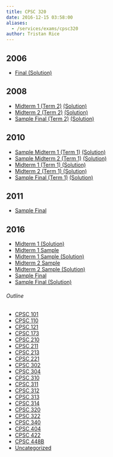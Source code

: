 ```yaml
---
title: CPSC 320
date: 2016-12-15 03:58:00
aliases:
  - /services/exams/cpsc320
author: Tristan Rice
---
```


2006
----

*   [Final (Solution)](https://web.archive.org/web/20161215035742/http://www.ugrad.cs.ubc.ca/~cs320/2009S/files/old-final-soln.pdf)

2008
----

* [Midterm 1 (Term 2)](/files/exams/2008/cs320-2008-t2-midterm1.pdf) [(Solution)](/files/exams/2008/cs320-2008-t2-midterm1-solution.pdf)
* [Midterm 2 (Term 2)](/files/exams/2008/cs320-2008-t2-midterm2.pdf) [(Solution)](/files/exams/2008/cs320-2008-t2-midterm2-solution.pdf)
* [Sample Final (Term 2)](/files/exams/2008/cs320-2008-t2-sample-final.pdf) [(Solution)](/files/exams/2008/cs320-2008-t2-sample-final-solution.pdf)

2010
----

* [Sample Midterm 1 (Term 1)](/files/exams/2010/cs320-2010-t1-sample-midterm1.pdf) [(Solution)](/files/exams/2010/cs320-2010-t1-sample-midterm1-solution.pdf)
* [Sample Midterm 2 (Term 1)](/files/exams/2010/cs320-2010-t1-sample-midterm2.pdf) [(Solution)](/files/exams/2010/cs320-2010-t1-sample-midterm2-solution.pdf)
* [Midterm 1 (Term 1) (Solution)](/files/exams/2010/cs320-2010-t1-midterm1-solution.pdf)
* [Midterm 2 (Term 1) (Solution)](/files/exams/2010/cs320-2010-t1-midterm2-solution.pdf)
* [Sample Final (Term 1)](/files/exams/2010/cs320-2010-t1-sample-final.pdf) [(Solution)](/files/exams/2010/cs320-2010-t1-sample-final-solution.pdf)

2011
----

*   [Sample Final](https://web.archive.org/web/20120201031804/http://www.ugrad.cs.ubc.ca/~cs320/2011W1/handouts/sampleFinal.pdf)

2016
----

*   [Midterm 1 (Solution)](https://ubccsss.org/files/midterm1-real-comments.pdf)
*   [Midterm 1 Sample](https://ubccsss.org/files/midterm1-sample.pdf)
*   [Midterm 1 Sample (Solution)](https://ubccsss.org/files/midterm1-sample-solutions%281%29_0.pdf)
*   [Midterm 2 Sample](https://ubccsss.org/files/midterm2-sample%281%29.pdf)
*   [Midterm 2 Sample (Solution)](https://ubccsss.org/files/midterm2-sample-solutions%284%29.pdf)
*   [Sample Final](https://ubccsss.org/files/320-2016-final-sample%281%29.pdf)
*   [Sample Final (Solution)](https://ubccsss.org/files/320-2016-final-sample-solutions%282%29.pdf)

###### Outline
* [CPSC 101](/services/exams/cpsc101)
* [CPSC 110](/services/exams/cpsc110)
* [CPSC 121](/services/exams/cpsc121)
* [CPSC 173](/services/exams/cpsc173)
* [CPSC 210](/services/exams/cpsc210)
* [CPSC 211](/services/exams/cpsc211)
* [CPSC 213](/services/exams/cpsc213)
* [CPSC 221](/services/exams/cpsc221)
* [CPSC 302](/services/exams/cpsc302)
* [CPSC 304](/services/exams/cpsc304)
* [CPSC 310](/services/exams/cpsc310)
* [CPSC 311](/services/exams/cpsc311)
* [CPSC 312](/services/exams/cpsc312)
* [CPSC 313](/services/exams/cpsc313)
* [CPSC 314](/services/exams/cpsc314)
* [CPSC 320](/services/exams/cpsc320)
* [CPSC 322](/services/exams/cpsc322)
* [CPSC 340](/services/exams/cpsc340)
* [CPSC 404](/services/exams/cpsc404)
* [CPSC 422](/services/exams/cpsc422)
* [CPSC 448B](/services/exams/cpsc448B)
* [Uncategorized](/services/exams/uncategorized)
